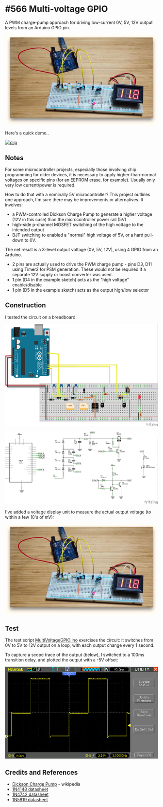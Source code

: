 # #566 Multi-voltage GPIO

A PWM charge-pump approach for driving low-current 0V, 5V, 12V output levels from an Arduino GPIO pin.

![Build](./assets/MultiVoltageGPIO_build.jpg?raw=true)

Here's a quick demo..

[![clip](https://img.youtube.com/vi/8Dd5pZfwA6s/0.jpg)](https://www.youtube.com/watch?v=8Dd5pZfwA6s)

## Notes

For some microcontroller projects, especially those involving chip programming for older devices,
it is necessary to apply higher-than-normal voltages on specific pins (for an EEPROM erase, for example).
Usually only very low current/power is required.

How to do that with a nominally 5V microcontroller?
This project outlines one approach, I'm sure there may be improvements or alternatives. It involves:

* a PWM-controlled Dickson Charge Pump to generate a higher voltage (12V in this case) than the microcontroller power rail (5V)
* high-side p-channel MOSFET switching of the high voltage to the intended output
* BJT switching to enabled a "normal" high voltage of 5V, or a hard pull-down to 0V.

The net result is a 3-level output voltage (0V, 5V, 12V), using 4 GPIO from an Arduino.

* 2 pins are actually used to drive the PWM charge pump - pins D3, D11 using Timer2 for PSM generation. These would not be required if a separate 12V supply or boost converter was used.
* 1 pin (D4 in the example sketch) acts as the "high voltage" enable/disable
* 1 pin (D5 in the example sketch) acts as the output high/low selector

## Construction

I tested the circuit on a breadboard:

![Breadboard](./assets/MultiVoltageGPIO_bb.jpg?raw=true)

![Schematic](./assets/MultiVoltageGPIO_schematic.jpg?raw=true)

I've added a voltage display unit to measure the actual output voltage (to within a few 10's of mV):

![Breadboard Build](./assets/MultiVoltageGPIO_build.jpg?raw=true)

## Test

The test script [MultiVoltageGPIO.ino](./MultiVoltageGPIO.ino?raw=true) exercises the circuit:
it switches from 0V to 5V to 12V output on a loop, with each output change every 1 second.

To capture a scope trace of the output (below), I switched to a 100ms transition delay, and
plotted the output with a -5V offset:

![scope](./assets/scope.gif?raw=true)

## Credits and References

* [Dickson Charge Pump](https://en.wikipedia.org/wiki/Voltage_multiplier#Dickson_charge_pump) - wikipedia
* [1N4148 datasheet](https://www.futurlec.com/Diodes/1N4148.shtml)
* [1N4742 datasheet](https://www.futurlec.com/Diodes/1N4742.shtml)
* [1N5819 datasheet](https://www.futurlec.com/Diodes/1N5819.shtml)
